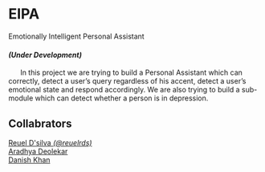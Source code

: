 # EIPA
Emotionally Intelligent Personal Assistant

#### *(Under Development)*

&nbsp;&nbsp;&nbsp;&nbsp;&nbsp;&nbsp;In this project we are trying to build a Personal Assistant which can correctly, detect a user’s query regardless of his accent, detect a user’s emotional state and respond accordingly. We are also trying to build a sub-module which can detect whether a person is in depression.

## Collabrators 
[Reuel D'silva *(@reuelrds)*](https://github.com/reuelrds)  
[Aradhya Deolekar]()  
[Danish Khan]()
